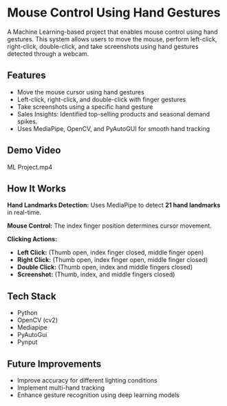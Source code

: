# Mouse Control Using Hand Gestures

A Machine Learning-based project that enables mouse control using hand gestures. This system allows users to move the mouse, perform left-click, right-click, double-click, and take screenshots using hand gestures detected through a webcam.


## Features

-  Move the mouse cursor using hand gestures
- Left-click, right-click, and double-click with finger gestures
- Take screenshots using a specific hand gesture
- Sales Insights: Identified top-selling products and seasonal demand spikes.
- Uses MediaPipe, OpenCV, and PyAutoGUI for smooth hand tracking

## Demo Video

ML Project.mp4

## How It Works  

**Hand Landmarks Detection:** Uses MediaPipe to detect **21 hand landmarks** in real-time.  

**Mouse Control:** The index finger position determines cursor movement.  

**Clicking Actions:**  
- **Left Click:** (Thumb open, index finger closed, middle finger open)  
- **Right Click:** (Thumb open, index finger open, middle finger closed)  
- **Double Click:** (Thumb open, index and middle fingers closed)  
- **Screenshot:** (Thumb, index, and middle fingers closed)  


## Tech Stack

- Python
- OpenCV (cv2)
- Mediapipe
- PyAutoGui
- Pynput

## Future Improvements  
 
- Improve accuracy for different lighting conditions
- Implement multi-hand tracking
- Enhance gesture recognition using deep learning models  

